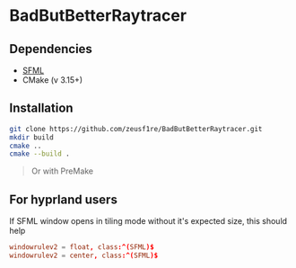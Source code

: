 # BadButBetterRaytracer
## Dependencies
- [SFML](https://github.com/SFML/SFML)
- CMake (v 3.15+)
## Installation
``` bash
git clone https://github.com/zeusf1re/BadButBetterRaytracer.git
mkdir build
cmake ..
cmake --build .
```
> Or with PreMake

## For hyprland users
If SFML window opens in tiling mode without it's expected size, this should help
``` ~/.config/hypr/hyprland.conf
windowrulev2 = float, class:^(SFML)$
windowrulev2 = center, class:^(SFML)$
```
